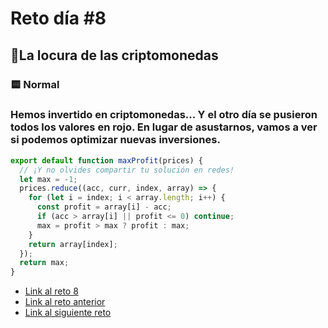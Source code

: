 # Reto día #8

## 🎄La locura de las criptomonedas

### 🟨 Normal

### Hemos invertido en criptomonedas... Y el otro día se pusieron todos los valores en rojo. En lugar de asustarnos, vamos a ver si podemos optimizar nuevas inversiones.

```js
export default function maxProfit(prices) {
  // ¡Y no olvides compartir tu solución en redes!
  let max = -1;
  prices.reduce((acc, curr, index, array) => {
    for (let i = index; i < array.length; i++) {
      const profit = array[i] - acc;
      if (acc > array[i] || profit <= 0) continue;
      max = profit > max ? profit : max;
    }
    return array[index];
  });
  return max;
}
```

- [Link al reto 8](https://adventjs.dev/challenges/08)
- [Link al reto anterior](./reto7.md)
- [Link al siguiente reto](./reto9.md)
